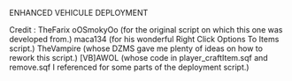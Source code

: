 ENHANCED VEHICULE DEPLOYMENT

Credit : 
TheFarix
oOSmokyOo (for the original script on which this one was developed from.)
maca134 (for his wonderful Right Click Options To Items script.)
TheVampire (whose DZMS gave me plenty of ideas on how to rework this script.)
[VB]AWOL (whose code in player_craftItem.sqf and remove.sqf I referenced for some parts of the deployment script.)
